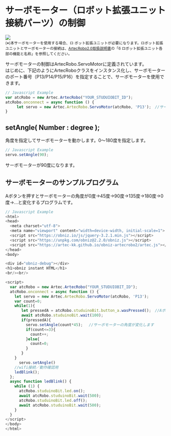 # サーボモーター（ロボット拡張ユニット接続パーツ）の制御

![](https://i.imgur.com/ILDq8WG.jpg)<br>
<small>(※)本サーボモーターを使用する場合、ロ
ボット拡張ユニットが必要になります。ロボット拡張ユニットとサーボモーターの接続は、[ArtecRobo2.0取扱説明書](https://www.artec-kk.co.jp/artecrobo2/pdf/jp/82541man_K0419_J.pdf)の「6 ロボット拡張ユニット各部の機能と名称」を参照してください。<br></small>

サーボモーターの制御はArtecRobo.ServoMotorに定義されています。</br>
はじめに、下記のようにArtecRoboクラスをインスタンス化し、サーボモーターのポート番号（P13/P14/P15/P16）を指定することで、サーボモーターを使用できます。
```Javascript
// Javascript Example
var atcRobo = new Artec.ArtecRobo("YOUR_STUDUIOBIT_ID");
atcRobo.onconnect = async function () {
     let servo = new Artec.ArtecRobo.ServoMotor(atcRobo, 'P13');　//サーボモーターをP13に接続する場合
}
```

## setAngle( Number : degree );
角度を指定してサーボモーターを動かします。0～180度を指定します。
```Javascript
// Javascript Example
servo.setAngle(90);
```
サーボモーターが90度になります。



## サーボモーターのサンプルプログラム
Aボタンを押すとサーボモーターの角度が0度→45度→90度→135度→180度→0度→...と変化するプログラムです。

```Javascript
// Javascript Example
<html>
<head>
  <meta charset="utf-8">
  <meta name="viewport" content="width=device-width, initial-scale=1">
  <script src="https://obniz.io/js/jquery-3.2.1.min.js"></script>
  <script src="https://unpkg.com/obniz@2.2.0/obniz.js"></script>
  <script src="https://artec-kk.github.io/obniz-artecrobo2/artec.js"></script>
</head>
<body>

<div id="obniz-debug"></div>
<h1>obniz instant HTML</h1>
<br/><br/>

<script>
  var atcRobo = new Artec.ArtecRobo("YOUR_STUDUIOBIT_ID");
  atcRobo.onconnect = async function () {
    let servo = new Artec.ArtecRobo.ServoMotor(atcRobo, 'P13');
    var count=0;
    while(1){
       let pressedA = atcRobo.studuinoBit.button_a.wasPressed();　//Aボタンが押されたときtrueを返します
       await atcRobo.studuinoBit.wait(100);
       if(pressedA){
         servo.setAngle(count*45); 　//サーボモーターの角度が変化します
         if(count<=3){
           count++;
         }else{
           count=0;
         }
       }
    }
      servo.setAngle()
    //wifi接続／動作確認用
    ledBlink();
  };
  async function ledBlink() {
    while (1) {
      atcRobo.studuinoBit.led.on();
      await atcRobo.studuinoBit.wait(500);
      atcRobo.studuinoBit.led.off();
      await atcRobo.studuinoBit.wait(500);
    }
  }
</script>
</body>
</html>
```


